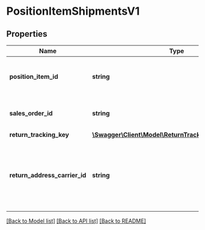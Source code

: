 # PositionItemShipmentsV1

## Properties
Name | Type | Description | Notes
------------ | ------------- | ------------- | -------------
**position_item_id** | **string** | The ID of a position item of the sales order from the OTTO Market, as defined in the Order API. | 
**sales_order_id** | **string** | The ID of the sales order from the OTTO Market, as defined in the Order API. | 
**return_tracking_key** | [**\Swagger\Client\Model\ReturnTrackingKeyShipmentsV1**](ReturnTrackingKeyShipmentsV1.md) |  | 
**return_address_carrier_id** | **string** | Unique identifier for the return address and the return carrier combination. A returnAddressCarrierId is required when a partner has multiple return addresses/carriers. | [optional] 

[[Back to Model list]](../../README.md#documentation-for-models) [[Back to API list]](../../README.md#documentation-for-api-endpoints) [[Back to README]](../../README.md)

